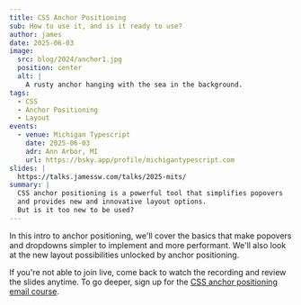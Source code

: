 ```yaml
---
title: CSS Anchor Positioning
sub: How to use it, and is it ready to use?
author: james
date: 2025-06-03
image:
  src: blog/2024/anchor1.jpg
  position: center
  alt: |
    A rusty anchor hanging with the sea in the background.
tags:
  - CSS
  - Anchor Positioning
  - Layout
events:
  - venue: Michigan Typescript
    date: 2025-06-03
    adr: Ann Arbor, MI
    url: https://bsky.app/profile/michigantypescript.com
slides: |
  https://talks.jamessw.com/talks/2025-mits/
summary: |
  CSS anchor positioning is a powerful tool that simplifies popovers
  and provides new and innovative layout options.
  But is it too new to be used?
---
```


In this intro to anchor positioning,
we'll cover the basics that
make popovers and dropdowns
simpler to implement and more performant.
We'll also look at the new layout possibilities
unlocked by anchor positioning.

If you're not able to join live, come back
to watch the recording and review the slides anytime.
To go deeper, sign up for the
[CSS anchor positioning email course](/learn/courses/anchor-positioning/).
